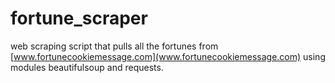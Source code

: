 # fortune_scraper

web scraping script that pulls all the fortunes from [www.fortunecookiemessage.com](www.fortunecookiemessage.com) using modules beautifulsoup and requests.
